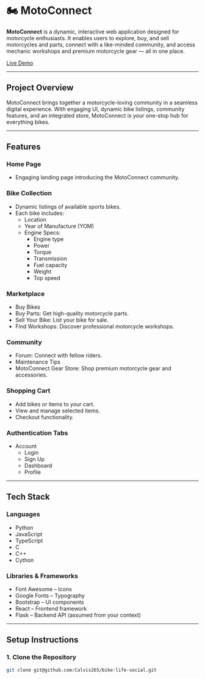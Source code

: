 # 🏍️ MotoConnect

**MotoConnect** is a dynamic, interactive web application designed for motorcycle enthusiasts. It enables users to explore, buy, and sell motorcycles and parts, connect with a like-minded community, and access mechanic workshops and premium motorcycle gear — all in one place.

[Live Demo](#) <!-- Replace with your live URL -->

---

## Project Overview

MotoConnect brings together a motorcycle-loving community in a seamless digital experience. With engaging UI, dynamic bike listings, community features, and an integrated store, MotoConnect is your one-stop hub for everything bikes.

---

## Features

### Home Page
- Engaging landing page introducing the MotoConnect community.

### Bike Collection
- Dynamic listings of available sports bikes.
- Each bike includes:
  - Location
  - Year of Manufacture (YOM)
  - Engine Specs:
    - Engine type
    - Power
    - Torque
    - Transmission
    - Fuel capacity
    - Weight
    - Top speed

### Marketplace
- Buy Bikes
- Buy Parts: Get high-quality motorcycle parts.
- Sell Your Bike: List your bike for sale.
- Find Workshops: Discover professional motorcycle workshops.

### Community
- Forum: Connect with fellow riders.
- Maintenance Tips
- MotoConnect Gear Store: Shop premium motorcycle gear and accessories.

### Shopping Cart
- Add bikes or items to your cart.
- View and manage selected items.
- Checkout functionality.

### Authentication Tabs
- Account
  - Login
  - Sign Up
  - Dashboard
  - Profile

---

## Tech Stack

### Languages
- Python
- JavaScript
- TypeScript
- C
- C++
- Cython

### Libraries & Frameworks
- Font Awesome – Icons
- Google Fonts – Typography
- Bootstrap – UI components
- React – Frontend framework
- Flask – Backend API (assumed from your context)

---

## Setup Instructions

### 1. Clone the Repository

```bash
git clone git@github.com:Calvis265/bike-life-social.git
